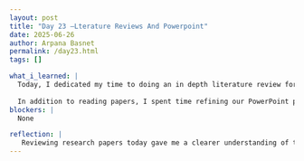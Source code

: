 ```yaml
---
layout: post
title: "Day 23 –Lterature Reviews And Powerpoint"
date: 2025-06-26
author: Arpana Basnet
permalink: /day23.html
tags: []

what_i_learned: |
  Today, I dedicated my time to doing an in depth literature review for our brain tumor classification project. I focused on understanding different methodologies used in similar research especially how various machine learning models, such as SVM, Random Forest, and LASSO regression, are applied to transcriptomic data. I paid close attention to how other researchers handled feature selection, tumor labeling, and data validation. This gave me some useful insights into improving our own approach.
  
  In addition to reading papers, I spent time refining our PowerPoint presentation. I edited some of the slides to make them more concise and visually appealing, especially in the methods and preliminary findings section. I tried to make the content easier to explain to a wider audience without losing the technical depth. Overall, today was a learning-heavy day that helped strengthen both our project’s direction and the way we communicate it.
blockers: |
  None

reflection: |
   Reviewing research papers today gave me a clearer understanding of the methods we can use for our project. It helped me see the importance of choosing the right approach based on existing studies. Updating the slides also made me realize how crucial it is to explain our work clearly to others.
---
```





